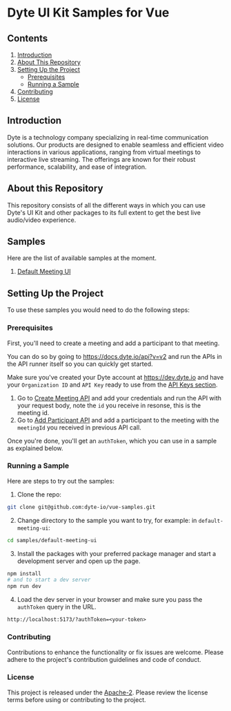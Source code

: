 # Dyte UI Kit Samples for Vue


## Contents
1. [Introduction](#introduction)
2. [About This Repository](#about-this-repository)
3. [Setting Up the Project](#setting-up-the-project)
   - [Prerequisites](#prerequisites)
   - [Running a Sample](#running-a-sample)
4. [Contributing](#contributing)
5. [License](#license)

## Introduction
Dyte is a technology company specializing in real-time communication solutions. Our products are designed to enable seamless and efficient video interactions in various applications, ranging from virtual meetings to interactive live streaming. The offerings are known for their robust performance, scalability, and ease of integration.

## About this Repository
This repository consists of all the different ways in which you can use Dyte's
UI Kit and other packages to its full extent to get the best live
audio/video experience.

## Samples

Here are the list of available samples at the moment.

1. [Default Meeting UI](./samples/default-meeting-ui/)

## Setting Up the Project

To use these samples you would need to do the following steps:

### Prerequisites

First, you'll need to create a meeting and add a participant to that meeting.

You can do so by going to https://docs.dyte.io/api?v=v2 and run the APIs in the
API runner itself so you can quickly get started.

Make sure you've created your Dyte account at https://dev.dyte.io and have your
`Organization ID` and `API Key` ready to use from the
[API Keys section](https://dev.dyte.io/apikeys).

1. Go to
   [Create Meeting API](https://docs.dyte.io/api/?v=v2#/operations/create_meeting)
   and add your credentials and run the API with your request body, note the
   `id` you receive in resonse, this is the meeting id.
2. Go to
   [Add Participant API](https://docs.dyte.io/api/?v=v2#/operations/add_participant)
   and add a participant to the meeting with the `meetingId` you received in
   previous API call.

Once you're done, you'll get an `authToken`, which you can use in a sample as
explained below.

### Running a Sample

Here are steps to try out the samples:

1. Clone the repo:

```sh
git clone git@github.com:dyte-io/vue-samples.git
```

2. Change directory to the sample you want to try, for example: in
   `default-meeting-ui`:

```sh
cd samples/default-meeting-ui
```

3. Install the packages with your preferred package manager and start a
   development server and open up the page.

```sh
npm install
# and to start a dev server
npm run dev
```

4. Load the dev server in your browser and make sure you pass the `authToken`
   query in the URL.

```
http://localhost:5173/?authToken=<your-token>
```

### Contributing
Contributions to enhance the functionality or fix issues are welcome. Please adhere to the project's contribution guidelines and code of conduct.

### License
This project is released under the [Apache-2](LICENSE). Please review the license terms before using or contributing to the project.


